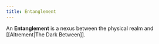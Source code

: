 ```yaml
---
title: Entanglement
---
```


An **Entanglement** is a nexus between the physical realm and [[Altrement|The Dark Between]].